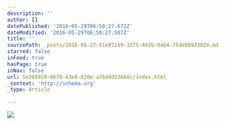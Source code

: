 ```yaml
---
description: ''
author: []
datePublished: '2016-05-29T06:50:27.672Z'
dateModified: '2016-05-29T06:50:27.587Z'
title: ''
sourcePath: _posts/2016-05-27-51e97189-3275-463b-8ab4-75de08933024.md
starred: false
inFeed: true
hasPage: true
inNav: false
url: 5e268928-0670-43e8-820e-a76ddd23688c/index.html
_context: 'http://schema.org'
_type: Article

---
```

![](https://the-grid-user-content.s3-us-west-2.amazonaws.com/f7ebe291-16e7-4ebe-9865-c22a4888bb41.jpg)